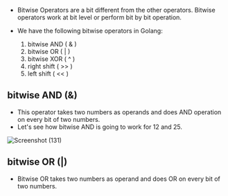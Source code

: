 * Bitwise Operators are a bit different from the other operators. Bitwise operators work at bit level or perform bit by bit operation. 
* We have the following bitwise operators in Golang:
   
   1. bitwise AND ( & )
   2. bitwise OR ( | )
   3. bitwise XOR ( ^ )
   4. right shift ( >> )
   5. left shift ( << )
   
   
## bitwise AND (&) ##

* This operator takes two numbers as operands and does AND operation on every bit of two numbers. 
* Let's see how bitwise AND is going to work for 12 and 25. 

 ![Screenshot (131)](https://user-images.githubusercontent.com/98219227/235496446-2dd03db0-2582-46ba-bc51-f78b2ffa1d97.png)



## bitwise OR (|) ##

* Bitwise OR takes two numbers as operand and does OR on every bit of two numbers. 
